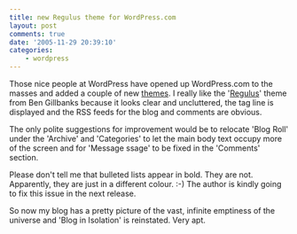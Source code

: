 ```yaml
---
title: new Regulus theme for WordPress.com
layout: post
comments: true
date: '2005-11-29 20:39:10'
categories:
    - wordpress
---
```

Those nice people at WordPress have opened up WordPress.com to the
masses and added a couple of new
[themes](http://matt.wordpress.com/tag/themes/). I really like the
'[Regulus](http://www.binarymoon.co.uk/2005/11/regulus-new-wordpress-theme-released/)'
theme from Ben Gillbanks because it looks clear and uncluttered, the
tag line is displayed and the RSS feeds for the blog and comments are
obvious.

The only polite suggestions for improvement would be to relocate 'Blog
Roll' under the 'Archive' and 'Categories' to let the main body text
occupy more of the screen and for 'Message ssage' to be fixed in the
'Comments' section.

Please don't tell me that bulleted lists appear in bold. They are not.
Apparently, they are just in a different colour. :-) The author is
kindly going to fix this issue in the next release.

So now my blog has a pretty picture of the vast, infinite emptiness of
the universe and 'Blog in Isolation' is reinstated. Very apt.
